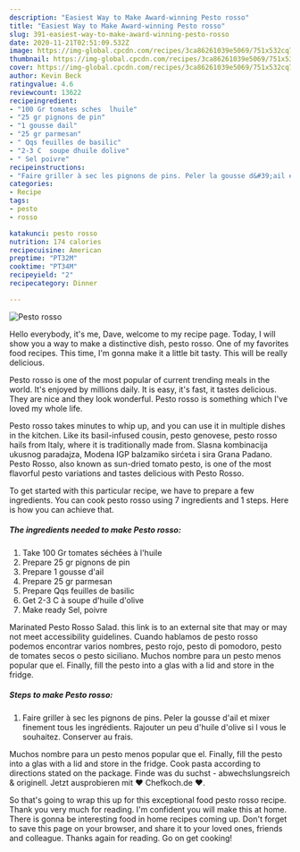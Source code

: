 ```yaml
---
description: "Easiest Way to Make Award-winning Pesto rosso"
title: "Easiest Way to Make Award-winning Pesto rosso"
slug: 391-easiest-way-to-make-award-winning-pesto-rosso
date: 2020-11-21T02:51:09.532Z
image: https://img-global.cpcdn.com/recipes/3ca86261039e5069/751x532cq70/pesto-rosso-photo-principale-de-la-recette.jpg
thumbnail: https://img-global.cpcdn.com/recipes/3ca86261039e5069/751x532cq70/pesto-rosso-photo-principale-de-la-recette.jpg
cover: https://img-global.cpcdn.com/recipes/3ca86261039e5069/751x532cq70/pesto-rosso-photo-principale-de-la-recette.jpg
author: Kevin Beck
ratingvalue: 4.6
reviewcount: 13622
recipeingredient:
- "100 Gr tomates sches  lhuile"
- "25 gr pignons de pin"
- "1 gousse dail"
- "25 gr parmesan"
- " Qqs feuilles de basilic"
- "2-3 C  soupe dhuile dolive"
- " Sel poivre"
recipeinstructions:
- "Faire griller à sec les pignons de pins. Peler la gousse d&#39;ail et mixer finement tous les ingrédients. Rajouter un peu d&#39;huile d&#39;olive si l vous le souhaitez. Conserver au frais."
categories:
- Recipe
tags:
- pesto
- rosso

katakunci: pesto rosso 
nutrition: 174 calories
recipecuisine: American
preptime: "PT32M"
cooktime: "PT34M"
recipeyield: "2"
recipecategory: Dinner

---
```



![Pesto rosso](https://img-global.cpcdn.com/recipes/3ca86261039e5069/751x532cq70/pesto-rosso-photo-principale-de-la-recette.jpg)

Hello everybody, it's me, Dave, welcome to my recipe page. Today, I will show you a way to make a distinctive dish, pesto rosso. One of my favorites food recipes. This time, I'm gonna make it a little bit tasty. This will be really delicious.

Pesto rosso is one of the most popular of current trending meals in the world. It's enjoyed by millions daily. It is easy, it's fast, it tastes delicious. They are nice and they look wonderful. Pesto rosso is something which I've loved my whole life.

Pesto rosso takes minutes to whip up, and you can use it in multiple dishes in the kitchen. Like its basil-infused cousin, pesto genovese, pesto rosso hails from Italy, where it is traditionally made from. Slasna kombinacija ukusnog paradajza, Modena IGP balzamiko sirćeta i sira Grana Padano. Pesto Rosso, also known as sun-dried tomato pesto, is one of the most flavorful pesto variations and tastes delicious with Pesto Rosso.


To get started with this particular recipe, we have to prepare a few ingredients. You can cook pesto rosso using 7 ingredients and 1 steps. Here is how you can achieve that.

<!--inarticleads1-->

##### The ingredients needed to make Pesto rosso:

1. Take 100 Gr tomates séchées à l&#39;huile
1. Prepare 25 gr pignons de pin
1. Prepare 1 gousse d&#39;ail
1. Prepare 25 gr parmesan
1. Prepare  Qqs feuilles de basilic
1. Get 2-3 C à soupe d&#39;huile d&#39;olive
1. Make ready  Sel, poivre


Marinated Pesto Rosso Salad. this link is to an external site that may or may not meet accessibility guidelines. Cuando hablamos de pesto rosso podemos encontrar varios nombres, pesto rojo, pesto di pomodoro, pesto de tomates secos o pesto siciliano. Muchos nombre para un pesto menos popular que el. Finally, fill the pesto into a glas with a lid and store in the fridge. 

<!--inarticleads2-->

##### Steps to make Pesto rosso:

1. Faire griller à sec les pignons de pins. Peler la gousse d&#39;ail et mixer finement tous les ingrédients. Rajouter un peu d&#39;huile d&#39;olive si l vous le souhaitez. Conserver au frais.


Muchos nombre para un pesto menos popular que el. Finally, fill the pesto into a glas with a lid and store in the fridge. Cook pasta according to directions stated on the package. Finde was du suchst - abwechslungsreich &amp; originell. Jetzt ausprobieren mit ♥ Chefkoch.de ♥. 

So that's going to wrap this up for this exceptional food pesto rosso recipe. Thank you very much for reading. I'm confident you will make this at home. There is gonna be interesting food in home recipes coming up. Don't forget to save this page on your browser, and share it to your loved ones, friends and colleague. Thanks again for reading. Go on get cooking!
